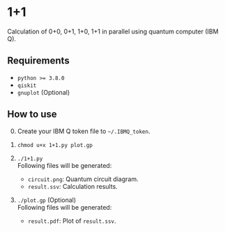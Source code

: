 # 1+1

Calculation of 0+0, 0+1, 1+0, 1+1 in parallel using quantum computer (IBM Q).

<!-- ================================================================================ -->
<!-- ================================================================================ -->
## Requirements

* `python >= 3.8.0`
* `qiskit`
* `gnuplot` (Optional)

<!-- ================================================================================ -->
<!-- ================================================================================ -->
## How to use

0. Create your IBM Q token file to `~/.IBMQ_token`.

1. `chmod u+x 1+1.py plot.gp`

2. `./1+1.py`  
   Following files will be generated:
   * `circuit.png`: Quantum circuit diagram.
   * `result.ssv`: Calculation results.
   
3. `./plot.gp` (Optional)  
   Following files will be generated:
   * `result.pdf`: Plot of `result.ssv`.
